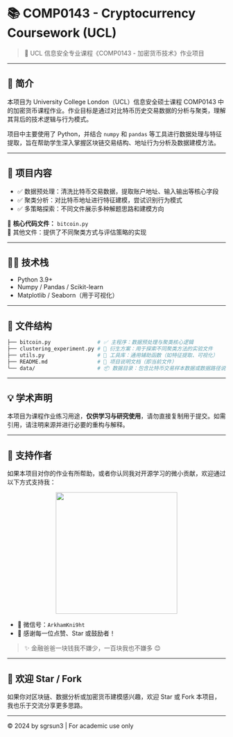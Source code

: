 # 📚 COMP0143 - Cryptocurrency Coursework (UCL)

> 🔐 UCL 信息安全专业课程《COMP0143 - 加密货币技术》作业项目

---

## 📖 简介

本项目为 University College London（UCL）信息安全硕士课程 COMP0143 中的加密货币课程作业。作业目标是通过对比特币历史交易数据的分析与聚类，理解其背后的技术逻辑与行为模式。

项目中主要使用了 Python，并结合 `numpy` 和 `pandas` 等工具进行数据处理与特征提取，旨在帮助学生深入掌握区块链交易结构、地址行为分析及数据建模方法。

---

## 🧠 项目内容

- ✅ 数据预处理：清洗比特币交易数据，提取账户地址、输入输出等核心字段  
- ✅ 聚类分析：对比特币地址进行特征建模，尝试识别行为模式  
- ✅ 多策略探索：不同文件展示多种解题思路和建模方向  

📌 **核心代码文件：** `bitcoin.py`  
📁 其他文件：提供了不同聚类方式与评估策略的实现

---

## 🧑‍💻 技术栈

- Python 3.9+
- Numpy / Pandas / Scikit-learn
- Matplotlib / Seaborn（用于可视化）

---

## 📂 文件结构

```bash
├── bitcoin.py               # ✅ 主程序：数据预处理与聚类核心逻辑
├── clustering_experiment.py # 🔬 衍生方案：用于探索不同聚类方法的实验文件
├── utils.py                 # 🧰 工具库：通用辅助函数（如特征提取、可视化）
├── README.md                # 📄 项目说明文档（即当前文件）
└── data/                    # 📦 数据目录：包含比特币交易样本数据或数据路径说明
```

---

## 💡 学术声明

本项目为课程作业练习用途，**仅供学习与研究使用**，请勿直接复制用于提交。如需引用，请注明来源并进行必要的重构与解释。

---

## 🧧 支持作者

如果本项目对你的作业有所帮助，或者你认同我对开源学习的微小贡献，欢迎通过以下方式支持我：

<div align="center">
  <img src="https://github.com/user-attachments/assets/0f8c1057-3ab2-4e87-8c32-5a7726214a5d" width="280" />
</div>

- 💬 微信号：`ArkhamKni9ht`  
- 🙌 感谢每一位点赞、Star 或鼓励者！

> ✨ 金融爸爸一块钱我不嫌少，一百块我也不嫌多 😊

---

## 🌟 欢迎 Star / Fork

如果你对区块链、数据分析或加密货币建模感兴趣，欢迎 Star 或 Fork 本项目，我也乐于交流分享更多思路。

---

© 2024 by sgrsun3 | For academic use only
